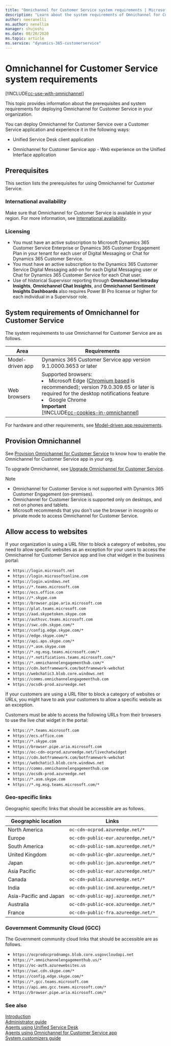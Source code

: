 ```yaml
---
title: "Omnichannel for Customer Service system requirements | MicrosoftDocs"
description: "Learn about the system requirements of Omnichannel for Customer Service."
author: neeranelli
ms.author: nenellim
manager: shujoshi
ms.date: 08/20/2020
ms.topic: article
ms.service: "dynamics-365-customerservice"
---
```


# Omnichannel for Customer Service system requirements

[!INCLUDE[cc-use-with-omnichannel](../includes/cc-use-with-omnichannel.md)]

This topic provides information about the prerequisites and system requirements for deploying Omnichannel for Customer Service in your organization.

You can deploy Omnichannel for Customer Service over a Customer Service application and experience it in the following ways:

- Unified Service Desk client application

- Omnichannel for Customer Service app - Web experience on the Unified Interface application

## Prerequisites

This section lists the prerequisites for using Omnichannel for Customer Service.

### International availability

Make sure that Omnichannel for Customer Service is available in your region. For more information, see [International availability](international-availability.md).

### Licensing

- You must have an active subscription to Microsoft Dynamics 365 Customer Service Enterprise or Dynamics 365 Customer Engagement Plan in your tenant for each user of Digital Messaging or Chat for Dynamics 365 Customer Service.
- You must have an active subscription to the Dynamics 365 Customer Service Digital Messaging add-on for each Digital Messaging user or Chat for Dynamics 365 Customer Service for each Chat user.
- Use of historical Supervisor reporting through **Omnichannel Intraday Insights**, **Omnichannel Chat Insights**, and **Omnichannel Sentiment Insights Dashboards** also requires Power BI Pro license or higher for each individual in a Supervisor role.

## System requirements of Omnichannel for Customer Service

The system requirements to use Omnichannel for Customer Service are as follows.

| Area | Requirements |
|----------|----------|
| Model-driven app | Dynamics 365 Customer Service app version 9.1.0000.3653 or later  |
| Web browsers | Supported browsers:<li> Microsoft Edge ([Chromium based](https://support.microsoft.com/help/4501095/download-the-new-microsoft-edge-based-on-chromium) is recommended); version 79.0.309.65 or later is required for the desktop notifications feature </li> <li> Google Chrome </li> **Important**<br> [!INCLUDE[cc-cookies-in-omnichannel](../includes/cc-cookies-in-omnichannel.md)] |

For hardware and other requirements, see [Model-driven app requirements](../admin/online-requirements.md).

## Provision Omnichannel

See [Provision Omnichannel for Customer Service](omnichannel-provision-license.md) to know how to enable the Omnichannel for Customer Service app in your org.

To upgrade Omnichannel, see [Upgrade Omnichannel for Customer Service](upgrade-omnichannel.md).

> [!NOTE]
>
> - Omnichannel for Customer Service is not supported with Dynamics 365 Customer Engagement (on-premises).
> - Omnichannel for Customer Service is supported only on desktops, and not on phones and tablets.
> - Microsoft recommends that you don't use the browser in incognito or private mode to access Omnichannel for Customer Service.

## Allow access to websites

If your organization is using a URL filter to block a category of websites, you need to allow specific websites as an exception for your users to access the Omnichannel for Customer Service app and live chat widget in the business portal:

- `https://login.microsoft.net`
- `https://login.microsoftonline.com`
- `https://login.windows.net`
- `https://*.teams.microsoft.com`
- `https://ecs.office.com`
- `https://*.skype.com`
- `https://browser.pipe.aria.microsoft.com`
- `https://plat.teams.microsoft.com`
- `https://aad.skypetoken.skype.com`
- `https://authsvc.teams.microsoft.com`
- `https://swc.cdn.skype.com/*`
- `https://config.edge.skype.com/*`
- `https://edge.skype.com/* `
- `https://api.aps.skype.com/*`
- `https://*.asm.skype.com`
- `https://*.ng.msg.teams.microsoft.com/* `
- `https://*.notifications.teams.microsoft.com/*`
- `https://*.omnichannelengagementhub.com/*`
- `https://cdn.botframework.com/botframework-webchat`
- `https://webchatic3.blob.core.windows.net`
- `https://comms.omnichannelengagementhub.com`
- `https://ocsdk-prod.azureedge.net`

If your customers are using a URL filter to block a category of websites or URLs, you might have to ask your customers to allow a specific website as an exception.

Customers must be able to access the following URLs from their browsers to use the live chat widget in the portal:

- `https://*.teams.microsoft.com`
- `https://ecs.office.com`
- `https://*.skype.com`
- `https://browser.pipe.aria.microsoft.com`
- `https://oc-cdn-ocprod.azureedge.net/livechatwidget`
- `https://cdn.botframework.com/botframework-webchat`
- `https://webchatic3.blob.core.windows.net`
- `https://comms.omnichannelengagementhub.com`
- `https://ocsdk-prod.azureedge.net`
- `https://*.asm.skype.com`
- `https://*.ng.msg.teams.microsoft.com/*`

### Geo-specific links

Geographic specific links that should be accessible are as follows.

| Geographic location | Links |
|-------------------------------|----------------------------------|
| North America | `oc-cdn-ocprod.azureedge.net/*`|
| Europe | `oc-cdn-public-eur.azureedge.net/*`|
| South America | `oc-cdn-public-sam.azureedge.net/*`|
| United Kingdom | `oc-cdn-public-gbr.azureedge.net/*`|
| Japan | `oc-cdn-public-jpn.azureedge.net/*`|
| Asia Pacific | `oc-cdn-public-eur.azureedge.net/*`|
| Canada | `oc-cdn-public.azureedge.net/*`|
| India | `oc-cdn-public-ind.azureedge.net/*`|
| Asia-Pacific and Japan | `oc-cdn-public-apj.azureedge.net/*`|
| Australia | `oc-cdn-public-oce.azureedge.net/*`|
| France | `oc-cdn-public-fra.azureedge.net/*`|

### Government Community Cloud (GCC)

The Government community cloud links that should be accessible are as follows.

- `https://ocprodocprodnamgs.blob.core.usgovcloudapi.net`
- `https://*.omnichannelengagementhub.us/*`
- `https://oc-auth.azurewebsites.us`
- `https://swc.cdn.skype.com/*`
- `https://config.edge.skype.com/*`
- `https://*.gcc.teams.microsoft.com`
- `https://api.ams.gcc.teams.microsoft.com/*`
- `https://browser.pipe.aria.microsoft.com/*`

### See also

[Introduction](introduction-omnichannel.md)  
[Administrator guide](omnichannel-administrator.md)  
[Agents using Unified Service Desk](../unified-service-desk/oc-usd/omnichannel-agent.md)  
[Agents using Omnichannel for Customer Service app](omnichannel-customer-service-app-agent.md)  
[System customizers guide](omnichannel-customizer.md)  
